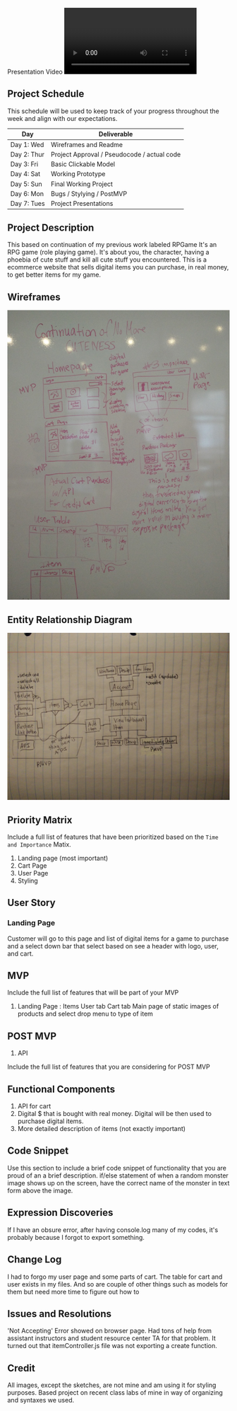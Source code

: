 Presentation Video
![Watch the video](/images/project2vid.mov)

## Project Schedule

This schedule will be used to keep track of your progress throughout the week and align with our expectations.  

|  Day | Deliverable | 
|---|---| 
|Day 1: Wed| Wireframes and Readme|
|Day 2: Thur| Project Approval /  Pseudocode / actual code|
|Day 3: Fri| Basic Clickable Model |
|Day 4: Sat| Working Prototype |
|Day 5: Sun| Final Working Project |
|Day 6: Mon| Bugs / Stylying / PostMVP |
|Day 7: Tues| Project Presentations |


## Project Description

This based on continuation of my previous work labeled RPGame
It's an RPG game (role playing game). It's about you, the character, having a phoebia
of cute stuff and kill all cute stuff you encountered.
This is a ecommerce website that sells digital items you can purchase, in real money, to get better items for my game.

## Wireframes

![wireframe image](/images/IMG_20180418_134115.jpg)

## Entity Relationship Diagram
![wireframe image](/images/IMG_20180423_215852.jpg)

## Priority Matrix

Include a full list of features that have been prioritized based on the `Time and Importance` Matix.  
1. Landing page (most important)
2. Cart Page
3. User Page
4. Styling

## User Story

### Landing Page
Customer will go to this page and list of digital items for a game to purchase and a select down bar that select based on see a header with logo, user, and cart.

### 

## MVP 

Include the full list of features that will be part of your MVP
1. Landing Page :
    Items
    User tab
    Cart tab
    Main page of static images of products and select drop menu to type of item

## POST MVP
1. API

Include the full list of features that you are considering for POST MVP
## Functional Components
1. API for cart
2. Digital $ that is bought with real money. Digital will be then used to purchase digital items.
3. More detailed description of items (not exactly important)


## Code Snippet

Use this section to include a brief code snippet of functionality that you are proud of an a brief description. 
if/else statement of when a random monster image shows up on the screen, have the correct name of the monster in text form above the image.

## Expression Discoveries
 If I have an obsure error, after having console.log many of my codes, it's probably because I forgot to export something.


## Change Log
 I had to forgo my user page and some parts of cart. The table for cart and user exists in my files. And so are couple of other things such as models for them but need more time to figure out how to  


## Issues and Resolutions
 'Not Accepting' Error showed on browser page. Had tons of help from assistant instructors and student resource center TA for that problem. It turned out that itemController.js file was not exporting a create function.

## Credit
  All images, except the sketches, are not mine and am using it for styling purposes.
  Based project on recent class labs of mine in way of organizing and syntaxes we used.
